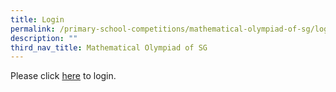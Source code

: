 ```yaml
---
title: Login
permalink: /primary-school-competitions/mathematical-olympiad-of-sg/login/
description: ""
third_nav_title: Mathematical Olympiad of SG
---
```

Please click [here](nmos.nushigh.edu.sg) to login.